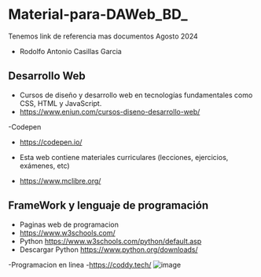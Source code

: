 # Material-para-DAWeb_BD_
Tenemos link de referencia mas documentos Agosto 2024
- Rodolfo Antonio Casillas Garcia
## Desarrollo Web
- Cursos de diseño y desarrollo web en tecnologías fundamentales como CSS, HTML y JavaScript.
- https://www.eniun.com/cursos-diseno-desarrollo-web/

-Codepen
- https://codepen.io/

- Esta web contiene materiales curriculares (lecciones, ejercicios, exámenes, etc)
- https://www.mclibre.org/

## FrameWork y lenguaje de programación 
- Paginas web de programacion
- https://www.w3schools.com/
- Python https://www.w3schools.com/python/default.asp
- Descargar Python https://www.python.org/downloads/

-Programacion en linea
-https://coddy.tech/
![image](https://github.com/user-attachments/assets/a43af56b-83ab-495a-9920-ec8f059a98a5)
